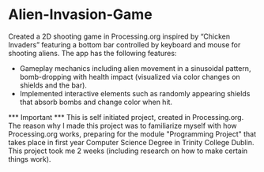 # Alien-Invasion-Game
Created a 2D shooting game in Processing.org inspired by “Chicken Invaders” featuring a bottom bar controlled by keyboard and mouse for shooting aliens.
The app has the following features:
- Gameplay mechanics including alien movement in a sinusoidal pattern, bomb-dropping with health impact (visualized via color changes on shields and the bar).
- Implemented interactive elements such as randomly appearing shields that absorb bombs and change color when hit.

*** Important ***
This is self initiated project, created in Processing.org. The reason why I made this project was to familiarize myself with how Processing.org works, preparing for the module "Programming Project" that takes place in first year Computer Science Degree in Trinity College Dublin. This project took me 2 weeks (including research on how to make certain things work).
